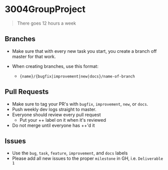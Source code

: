 # 3004GroupProject
> There goes 12 hours a week

## Branches
- Make sure that with every new task you start, you create a branch off master for that work.

- When creating branches, use this format:
	- `{name}/{bugfix|improvement|new|docs}/name-of-branch`


## Pull Requests
- Make sure to tag your PR's with `bugfix`, `improvement`, `new`, or `docs`.
- Push weekly dev logs straight to master.
- Everyone should review every pull request
	- Put your ++ label on it when it's reviewed
- Do not merge until everyone has ++'d it


## Issues
- Use the `bug`, `task`, `feature`, `improvement`, and `docs` labels
- Please add all new issues to the proper `milestone` in GH, i.e. `Deliverable 1`
